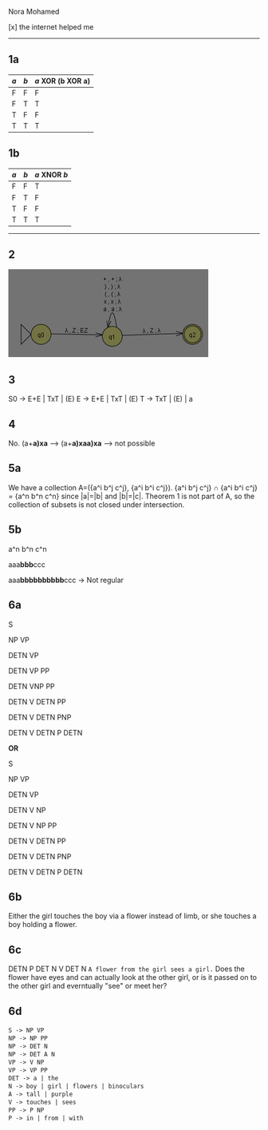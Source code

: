 Nora Mohamed

[x] the internet helped me

---
## 1a
_a_ | _b_ | _a_ XOR (b XOR a)
----|-----|---
 F  |  F  | F
 F  |  T  | T
 T  |  F  | F
 T  |  T  | T

## 1b

_a_ | _b_ | _a_ XNOR _b_
----|-----|---
 F  |  F  | T
 F  |  T  | F
 T  |  F  | F
 T  |  T  | T

---
## 2
![](pda.png)

## 3
S0 -> E+E | TxT | (E)
E -> E+E | TxT | (E)
T -> TxT | (E) | a

## 4
No. (a+**a)xa** --> (a+**a)xaa)xa** --> not possible

## 5a
We have a collection A=({a^i b^j c^j}, {a^i b^i c^j}). {a^i b^j c^j} ∩ {a^i b^i c^j} = {a^n b^n c^n} since |a|=|b| and |b|=|c|. Theorem 1 is not part of A, so the collection of subsets is not closed under intersection.

## 5b

a^n b^n c^n

aaa**bbb**ccc

aaa**bbbbbbbbbb**ccc -> Not regular

## 6a
S

NP VP

DETN VP

DETN VP PP

DETN VNP PP

DETN V DETN PP

DETN V DETN PNP

DETN V DETN P DETN


**OR**


S

NP VP

DETN VP

DETN V NP

DETN V NP PP

DETN V DETN PP

DETN V DETN PNP

DETN V DETN P DETN

## 6b
Either the girl touches the boy via a flower instead of limb, or she touches a boy holding a flower.

## 6c
DETN P DET N V DET N
`A flower from the girl sees a girl.` Does the flower have eyes and can actually look at the other girl, or is it passed on to the other girl and everntually "see" or meet her?

## 6d

```
S -> NP VP
NP -> NP PP
NP -> DET N
NP -> DET A N
VP -> V NP
VP -> VP PP
DET -> a | the
N -> boy | girl | flowers | binoculars
A -> tall | purple
V -> touches | sees
PP -> P NP
P -> in | from | with
```
